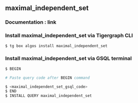 ## maximal_independent_set
### Documentation : link 
### Install maximal_independent_set via Tigergraph CLI
```bash
$ tg box algos install maximal_independent_set
```
### Install maximal_independent_set via GSQL terminal
```bash
$ BEGIN 

# Paste query code after BEGIN command

$ <maximal_independent_set_gsql_code>
$ END 
$ INSTALL QUERY maximal_independent_set
```